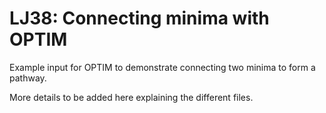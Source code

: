 # LJ38: Connecting minima with OPTIM 
Example input for OPTIM to demonstrate connecting two minima to form a pathway.

More details to be added here explaining the different files.
